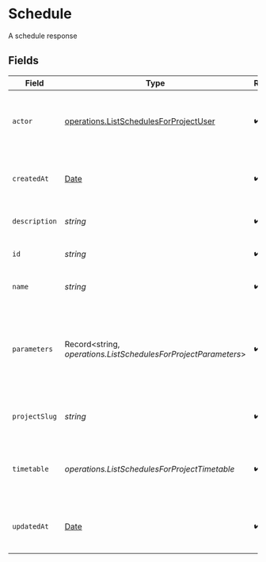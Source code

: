 # Schedule

A schedule response


## Fields

| Field                                                                                                   | Type                                                                                                    | Required                                                                                                | Description                                                                                             | Example                                                                                                 |
| ------------------------------------------------------------------------------------------------------- | ------------------------------------------------------------------------------------------------------- | ------------------------------------------------------------------------------------------------------- | ------------------------------------------------------------------------------------------------------- | ------------------------------------------------------------------------------------------------------- |
| `actor`                                                                                                 | [operations.ListSchedulesForProjectUser](../../../sdk/models/operations/listschedulesforprojectuser.md) | :heavy_check_mark:                                                                                      | The attribution actor who will run the scheduled pipeline.                                              |                                                                                                         |
| `createdAt`                                                                                             | [Date](https://developer.mozilla.org/en-US/docs/Web/JavaScript/Reference/Global_Objects/Date)           | :heavy_check_mark:                                                                                      | The date and time the pipeline was created.                                                             |                                                                                                         |
| `description`                                                                                           | *string*                                                                                                | :heavy_check_mark:                                                                                      | Description of the schedule.                                                                            |                                                                                                         |
| `id`                                                                                                    | *string*                                                                                                | :heavy_check_mark:                                                                                      | The unique ID of the schedule.                                                                          |                                                                                                         |
| `name`                                                                                                  | *string*                                                                                                | :heavy_check_mark:                                                                                      | Name of the schedule.                                                                                   |                                                                                                         |
| `parameters`                                                                                            | Record<string, *operations.ListSchedulesForProjectParameters*>                                          | :heavy_check_mark:                                                                                      | Pipeline parameters represented as key-value pairs. Must contain branch or tag.                         | {<br/>"deploy_prod": true,<br/>"branch": "feature/design-new-api"<br/>}                                 |
| `projectSlug`                                                                                           | *string*                                                                                                | :heavy_check_mark:                                                                                      | The project-slug for the schedule                                                                       | gh/CircleCI-Public/api-preview-docs                                                                     |
| `timetable`                                                                                             | *operations.ListSchedulesForProjectTimetable*                                                           | :heavy_check_mark:                                                                                      | Timetable that specifies when a schedule triggers.                                                      |                                                                                                         |
| `updatedAt`                                                                                             | [Date](https://developer.mozilla.org/en-US/docs/Web/JavaScript/Reference/Global_Objects/Date)           | :heavy_check_mark:                                                                                      | The date and time the pipeline was last updated.                                                        |                                                                                                         |